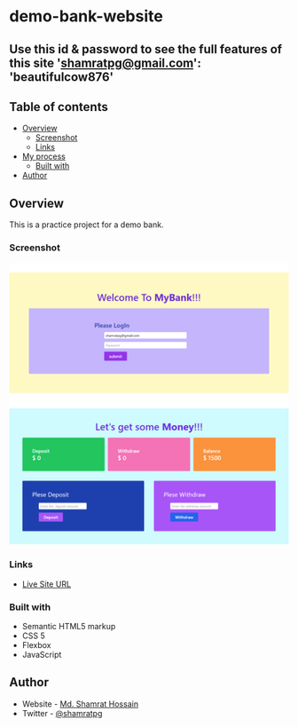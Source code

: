 # demo-bank-website


## Use this id & password to see the full features of this site 'shamratpg@gmail.com': 'beautifulcow876'

## Table of contents

- [Overview](#overview)
  - [Screenshot](#screenshot)
  - [Links](#links)
- [My process](#my-process)
  - [Built with](#built-with)
- [Author](#author)


## Overview

This is a practice project for a demo bank.

### Screenshot

![](Demo-Bank.png)
![](Statement.png)


### Links

- [Live Site URL](https://shamratpg.github.io/demo-bank-website/)


### Built with

- Semantic HTML5 markup
- CSS 5
- Flexbox
- JavaScript


## Author

- Website - [Md. Shamrat Hossain](https://github.com/shamratPG)
- Twitter - [@shamratpg](https://twitter.com/shamratpg)


